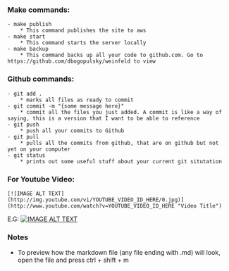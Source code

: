  ### Make commands:
    - make publish
        * This command publishes the site to aws
    - make start
        * This command starts the server locally
    - make backup
        * This command backs up all your code to github.com. Go to https://github.com/dbogopulsky/weinfeld to view


 ### Github commands:
    - git add .
        * marks all files as ready to commit
    - git commit -m "{some message here}"
        * commit all the files you just added. A commit is like a way of saying, this is a version that I want to be able to reference
    - git push
        * push all your commits to Github
    - git pull
        * pulls all the commits from github, that are on github but not yet on your computer
    - git status
        * prints out some useful stuff about your current git situtation


 ### For Youtube Video:
`[![IMAGE ALT TEXT](http://img.youtube.com/vi/YOUTUBE_VIDEO_ID_HERE/0.jpg)](http://www.youtube.com/watch?v=YOUTUBE_VIDEO_ID_HERE "Video Title")`

E.G:     [![IMAGE ALT TEXT](http://img.youtube.com/vi/YOUTUBE_VIDEO_ID_HERE/0.jpg)](http://www.youtube.com/watch?v=YOUTUBE_VIDEO_ID_HERE "Video Title")


 ### Notes

* To preview how the markdown file (any file ending with .md) will look,
open the file and press ctrl + shift + m
